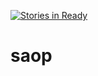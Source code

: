 [![Stories in Ready](https://badge.waffle.io/Leproslack/saop.png?label=ready&title=Ready)](https://waffle.io/Leproslack/saop)
# saop
